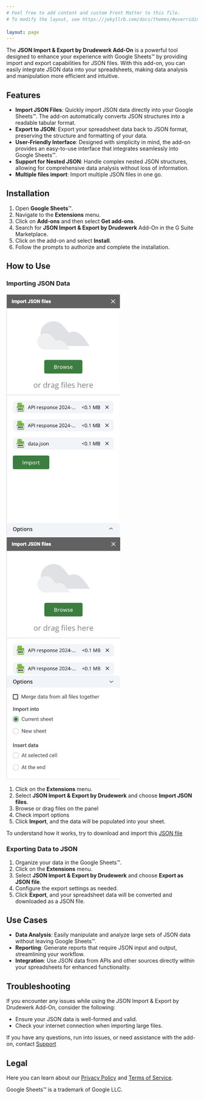 ```yaml
---
# Feel free to add content and custom Front Matter to this file.
# To modify the layout, see https://jekyllrb.com/docs/themes/#overriding-theme-defaults

layout: page
---
```


The **JSON Import & Export by Drudewerk Add-On** is a powerful tool designed to enhance your experience with Google Sheets™ by providing import and export capabilities for JSON files. With this add-on, you can easily integrate JSON data into your spreadsheets, making data analysis and manipulation more efficient and intuitive.

## Features

- **Import JSON Files**: Quickly import JSON data directly into your Google Sheets™. The add-on automatically converts JSON structures into a readable tabular format.
- **Export to JSON**: Export your spreadsheet data back to JSON format, preserving the structure and formatting of your data.
- **User-Friendly Interface**: Designed with simplicity in mind, the add-on provides an easy-to-use interface that integrates seamlessly into Google Sheets™.
- **Support for Nested JSON**: Handle complex nested JSON structures, allowing for comprehensive data analysis without loss of information.
- **Multiple files import**: Import multiple JSON files in one go.

## Installation

1. Open **Google Sheets**™.
2. Navigate to the **Extensions** menu.
3. Click on **Add-ons** and then select **Get add-ons**.
4. Search for **JSON Import & Export by Drudewerk** Add-On in the G Suite Marketplace.
5. Click on the add-on and select **Install**.
6. Follow the prompts to authorize and complete the installation.

## How to Use

### Importing JSON Data

<img src="/import1.png" width="300">
<img src="/import2.png" width="300">

1. Click on the **Extensions** menu.
2. Select **JSON Import & Export by Drudewerk** and choose **Import JSON files**.
3. Browse or drag files on the panel
4. Check import options
5. Click **Import**, and the data will be populated into your sheet.

To understand how it works, try to download and import this <a href="/sample.json" download>JSON file</a>

### Exporting Data to JSON

1. Organize your data in the Google Sheets™.
2. Click on the **Extensions** menu.
3. Select **JSON Import & Export by Drudewerk** and choose **Export as JSON file**.
4. Configure the export settings as needed.
5. Click **Export**, and your spreadsheet data will be converted and downloaded as a JSON file.

## Use Cases

- **Data Analysis**: Easily manipulate and analyze large sets of JSON data without leaving Google Sheets™.
- **Reporting**: Generate reports that require JSON input and output, streamlining your workflow.
- **Integration**: Use JSON data from APIs and other sources directly within your spreadsheets for enhanced functionality.

## Troubleshooting

If you encounter any issues while using the JSON Import & Export by Drudewerk Add-On, consider the following:

- Ensure your JSON data is well-formed and valid.
- Check your internet connection when importing large files.

If you have any questions, run into issues, or need assistance with the add-on, contact [Support](/support)

## Legal

Here you can learn about our [Privacy Policy](/privacy) and [Terms of Service](/tos).

Google Sheets™ is a trademark of Google LLC.